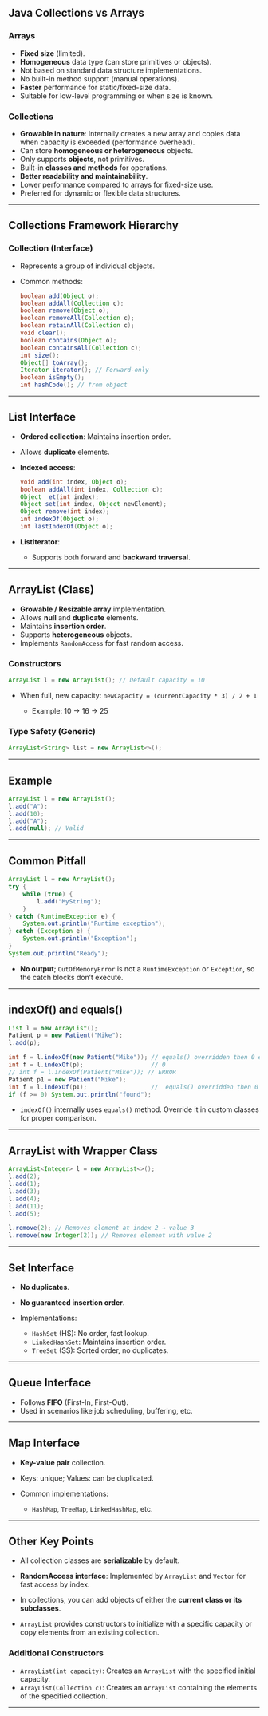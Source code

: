 ## **Java Collections vs Arrays**

### **Arrays**

* **Fixed size** (limited).
* **Homogeneous** data type (can store primitives or objects).
* Not based on standard data structure implementations.
* No built-in method support (manual operations).
* **Faster** performance for static/fixed-size data.
* Suitable for low-level programming or when size is known.

### **Collections**

* **Growable in nature**: Internally creates a new array and copies data when capacity is exceeded (performance overhead).
* Can store **homogeneous or heterogeneous** objects.
* Only supports **objects**, not primitives.
* Built-in **classes and methods** for operations.
* **Better readability and maintainability**.
* Lower performance compared to arrays for fixed-size use.
* Preferred for dynamic or flexible data structures.

---

## **Collections Framework Hierarchy**

### **Collection (Interface)**

* Represents a group of individual objects.
* Common methods:

  ```java
  boolean add(Object o);
  boolean addAll(Collection c);
  boolean remove(Object o);
  boolean removeAll(Collection c);
  boolean retainAll(Collection c);
  void clear();
  boolean contains(Object o);
  boolean containsAll(Collection c);
  int size();
  Object[] toArray();
  Iterator iterator(); // Forward-only
  boolean isEmpty();
  int hashCode(); // from object
  ```

---

## **List Interface**

* **Ordered collection**: Maintains insertion order.

* Allows **duplicate** elements.

* **Indexed access**:

  ```java
  void add(int index, Object o);
  boolean addAll(int index, Collection c);
  Object  et(int index);
  Object set(int index, Object newElement);
  Object remove(int index);
  int indexOf(Object o);
  int lastIndexOf(Object o);
  ```

* **ListIterator**:

  * Supports both forward and **backward traversal**.

---

## **ArrayList (Class)**

* **Growable / Resizable array** implementation.
* Allows **null** and **duplicate** elements.
* Maintains **insertion order**.
* Supports **heterogeneous** objects.
* Implements `RandomAccess` for fast random access.

### **Constructors**

```java
ArrayList l = new ArrayList(); // Default capacity = 10
```

* When full, new capacity: `newCapacity = (currentCapacity * 3) / 2 + 1`

  * Example: 10 → 16 → 25

### **Type Safety (Generic)**

```java
ArrayList<String> list = new ArrayList<>();
```

---

## **Example**

```java
ArrayList l = new ArrayList();
l.add("A");
l.add(10);
l.add("A");
l.add(null); // Valid
```

---

## **Common Pitfall**

```java
ArrayList l = new ArrayList();
try {
    while (true) {
        l.add("MyString");
    }
} catch (RuntimeException e) {
    System.out.println("Runtime exception");
} catch (Exception e) {
    System.out.println("Exception");
}
System.out.println("Ready");
```

* **No output**; `OutOfMemoryError` is not a `RuntimeException` or `Exception`, so the catch blocks don’t execute.

---

## **indexOf() and equals()**

```java
List l = new ArrayList();
Patient p = new Patient("Mike");
l.add(p);

int f = l.indexOf(new Patient("Mike")); // equals() overridden then 0 else -1
int f = l.indexOf(p);                   // 0
// int f = l.indexOf(Patient("Mike")); // ERROR
Patient p1 = new Patient("Mike");
int f = l.indexOf(p1);                  //  equals() overridden then 0 else -1
if (f >= 0) System.out.println("found");
```


* `indexOf()` internally uses `equals()` method. Override it in custom classes for proper comparison.

---

## **ArrayList with Wrapper Class**

```java
ArrayList<Integer> l = new ArrayList<>();
l.add(2);
l.add(1);
l.add(3);
l.add(4);
l.add(11);
l.add(5);

l.remove(2); // Removes element at index 2 → value 3
l.remove(new Integer(2)); // Removes element with value 2
```

---

## **Set Interface**

* **No duplicates**.
* **No guaranteed insertion order**.
* Implementations:

  * `HashSet` (HS): No order, fast lookup.
  * `LinkedHashSet`: Maintains insertion order.
  * `TreeSet` (SS): Sorted order, no duplicates.

---

## **Queue Interface**

* Follows **FIFO** (First-In, First-Out).
* Used in scenarios like job scheduling, buffering, etc.

---

## **Map Interface**

* **Key-value pair** collection.
* Keys: unique; Values: can be duplicated.
* Common implementations:

  * `HashMap`, `TreeMap`, `LinkedHashMap`, etc.

---

## **Other Key Points**

* All collection classes are **serializable** by default.
* **RandomAccess interface**: Implemented by `ArrayList` and `Vector` for fast access by index.
* In collections, you can add objects of either the **current class or its subclasses**.

* `ArrayList` provides constructors to initialize with a specific capacity or copy elements from an existing collection.
### **Additional Constructors**

* `ArrayList(int capacity)`: Creates an `ArrayList` with the specified initial capacity.
* `ArrayList(Collection c)`: Creates an `ArrayList` containing the elements of the specified collection.

---


